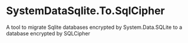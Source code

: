 # SystemDataSqlite.To.SqlCipher
A tool to migrate Sqlite databases encrypted by System.Data.SQLite to a database encrypted by SQLCipher
